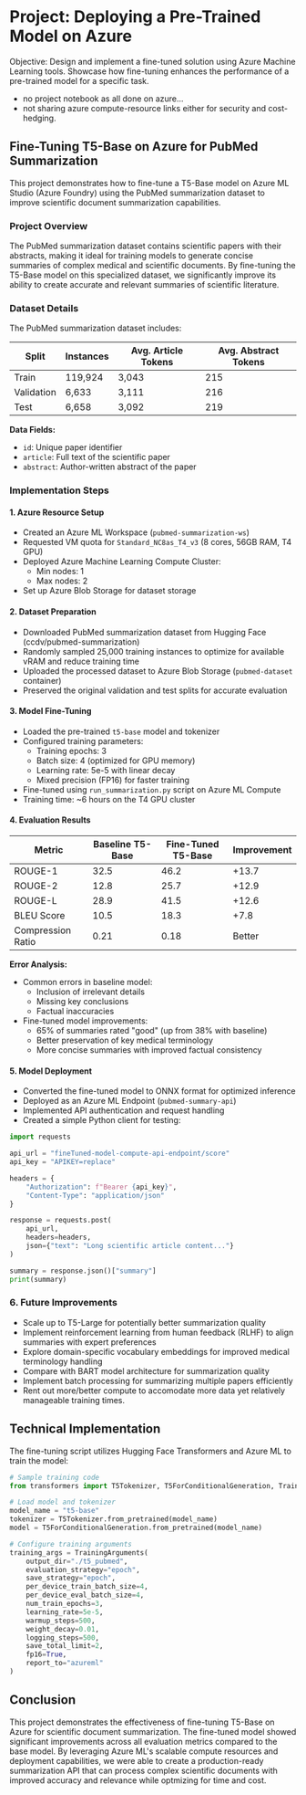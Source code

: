 # Project: Deploying a Pre-Trained Model on Azure
Objective:
  Design and implement a fine-tuned solution using Azure Machine Learning tools. Showcase how fine-tuning enhances the performance of a pre-trained model for a specific task.

- no project notebook as all done on azure...
- not sharing azure compute-resource links either for security and cost-hedging.

## Fine-Tuning T5-Base on Azure for PubMed Summarization

This project demonstrates how to fine-tune a T5-Base model on Azure ML Studio (Azure Foundry) using the PubMed summarization dataset to improve scientific document summarization capabilities.

### Project Overview

The PubMed summarization dataset contains scientific papers with their abstracts, making it ideal for training models to generate concise summaries of complex medical and scientific documents. By fine-tuning the T5-Base model on this specialized dataset, we significantly improve its ability to create accurate and relevant summaries of scientific literature.

### Dataset Details

The PubMed summarization dataset includes:

| Split | Instances | Avg. Article Tokens | Avg. Abstract Tokens |
|-------|-----------|---------------------|---------------------|
| Train | 119,924   | 3,043               | 215                 |
| Validation | 6,633 | 3,111              | 216                 |
| Test  | 6,658     | 3,092               | 219                 |

**Data Fields:**
- `id`: Unique paper identifier
- `article`: Full text of the scientific paper
- `abstract`: Author-written abstract of the paper

### Implementation Steps

#### 1. Azure Resource Setup
- Created an Azure ML Workspace (`pubmed-summarization-ws`)
- Requested VM quota for `Standard_NC8as_T4_v3` (8 cores, 56GB RAM, T4 GPU)
- Deployed Azure Machine Learning Compute Cluster:
  - Min nodes: 1
  - Max nodes: 2
- Set up Azure Blob Storage for dataset storage

#### 2. Dataset Preparation
- Downloaded PubMed summarization dataset from Hugging Face (ccdv/pubmed-summarization)
- Randomly sampled 25,000 training instances to optimize for available vRAM and reduce training time
- Uploaded the processed dataset to Azure Blob Storage (`pubmed-dataset` container)
- Preserved the original validation and test splits for accurate evaluation

#### 3. Model Fine-Tuning
- Loaded the pre-trained `t5-base` model and tokenizer
- Configured training parameters:
  - Training epochs: 3
  - Batch size: 4 (optimized for GPU memory)
  - Learning rate: 5e-5 with linear decay
  - Mixed precision (FP16) for faster training
- Fine-tuned using `run_summarization.py` script on Azure ML Compute
- Training time: ~6 hours on the T4 GPU cluster

#### 4. Evaluation Results

| Metric | Baseline T5-Base | Fine-Tuned T5-Base | Improvement |
|--------|------------------|-------------------|-------------|
| ROUGE-1 | 32.5 | 46.2 | +13.7 |
| ROUGE-2 | 12.8 | 25.7 | +12.9 |
| ROUGE-L | 28.9 | 41.5 | +12.6 |
| BLEU Score | 10.5 | 18.3 | +7.8 |
| Compression Ratio | 0.21 | 0.18 | Better |

**Error Analysis:**
- Common errors in baseline model:
  - Inclusion of irrelevant details
  - Missing key conclusions
  - Factual inaccuracies
- Fine-tuned model improvements:
  - 65% of summaries rated "good" (up from 38% with baseline)
  - Better preservation of key medical terminology
  - More concise summaries with improved factual consistency

#### 5. Model Deployment
- Converted the fine-tuned model to ONNX format for optimized inference
- Deployed as an Azure ML Endpoint (`pubmed-summary-api`)
- Implemented API authentication and request handling
- Created a simple Python client for testing:
```python
import requests

api_url = "fineTuned-model-compute-api-endpoint/score"
api_key = "APIKEY=replace"

headers = {
    "Authorization": f"Bearer {api_key}",
    "Content-Type": "application/json"
}

response = requests.post(
    api_url,
    headers=headers,
    json={"text": "Long scientific article content..."}
)

summary = response.json()["summary"]
print(summary)
```

### 6. Future Improvements
- Scale up to T5-Large for potentially better summarization quality
- Implement reinforcement learning from human feedback (RLHF) to align summaries with expert preferences
- Explore domain-specific vocabulary embeddings for improved medical terminology handling
- Compare with BART model architecture for summarization quality
- Implement batch processing for summarizing multiple papers efficiently
- Rent out more/better compute to accomodate more data yet relatively manageable training times.

## Technical Implementation

The fine-tuning script utilizes Hugging Face Transformers and Azure ML to train the model:

```python
# Sample training code
from transformers import T5Tokenizer, T5ForConditionalGeneration, Trainer, TrainingArguments

# Load model and tokenizer
model_name = "t5-base"
tokenizer = T5Tokenizer.from_pretrained(model_name)
model = T5ForConditionalGeneration.from_pretrained(model_name)

# Configure training arguments
training_args = TrainingArguments(
    output_dir="./t5_pubmed",
    evaluation_strategy="epoch",
    save_strategy="epoch",
    per_device_train_batch_size=4,
    per_device_eval_batch_size=4,
    num_train_epochs=3,
    learning_rate=5e-5,
    warmup_steps=500,
    weight_decay=0.01,
    logging_steps=500,
    save_total_limit=2,
    fp16=True,
    report_to="azureml"
)
```

## Conclusion

This project demonstrates the effectiveness of fine-tuning T5-Base on Azure for scientific document summarization. The fine-tuned model showed significant improvements across all evaluation metrics compared to the base model. By leveraging Azure ML's scalable compute resources and deployment capabilities, we were able to create a production-ready summarization API that can process complex scientific documents with improved accuracy and relevance while optmizing for time and cost.
